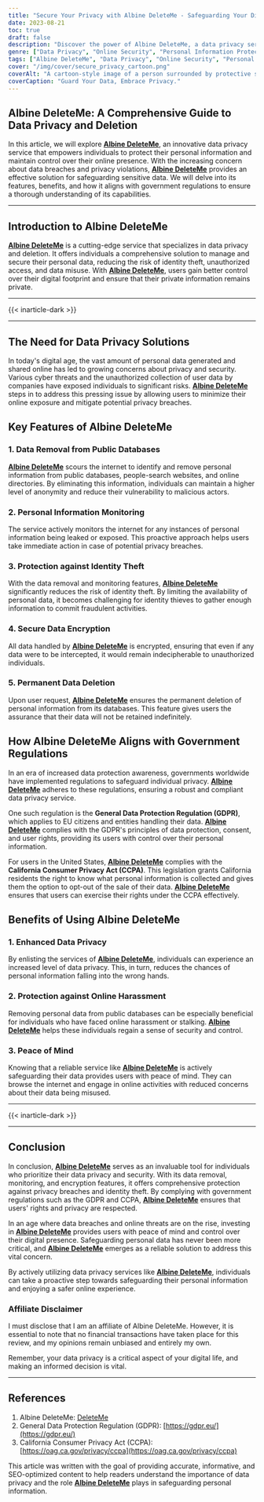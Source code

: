 ```yaml
---
title: "Secure Your Privacy with Albine DeleteMe - Safeguarding Your Digital Presence"
date: 2023-08-21
toc: true
draft: false
description: "Discover the power of Albine DeleteMe, a data privacy service that empowers you to protect your personal information, ensuring online safety and peace of mind."
genre: ["Data Privacy", "Online Security", "Personal Information Protection", "Identity Theft Prevention", "Digital Footprint Management", "Cybersecurity", "Internet Privacy", "Data Deletion", "GDPR Compliance", "CCPA"]
tags: ["Albine DeleteMe", "Data Privacy", "Online Security", "Personal Information", "Identity Theft Prevention", "Digital Footprint", "Cybersecurity", "Internet Privacy", "Data Deletion", "GDPR Compliance", "CCPA", "Data Protection", "Data Breach", "Privacy Service", "Sensitive Data", "Online Presence", "Data Protection Regulations", "Data Monitoring", "Identity Protection", "Data Encryption", "Privacy Breach", "Protect Personal Data", "Safeguard Online Privacy", "Secure Data Removal", "Privacy Threats Prevention", "Identity Theft Mitigation", "Data Privacy Solution", "Online Privacy Management", "Data Security Measures", "Privacy Regulations Compliance", "Online Identity Protection" ]
cover: "/img/cover/secure_privacy_cartoon.png"
coverAlt: "A cartoon-style image of a person surrounded by protective shields, representing online privacy and data protection."
coverCaption: "Guard Your Data, Embrace Privacy."
---
```


## Albine DeleteMe: A Comprehensive Guide to Data Privacy and Deletion

In this article, we will explore [**Albine DeleteMe**](https://dnt.abine.com/#/ref_register/pC8ZbvQtt), an innovative data privacy service that empowers individuals to protect their personal information and maintain control over their online presence. With the increasing concern about data breaches and privacy violations, [**Albine DeleteMe**](https://dnt.abine.com/#/ref_register/pC8ZbvQtt) provides an effective solution for safeguarding sensitive data. We will delve into its features, benefits, and how it aligns with government regulations to ensure a thorough understanding of its capabilities.

______

## Introduction to Albine DeleteMe

[**Albine DeleteMe**](https://dnt.abine.com/#/ref_register/pC8ZbvQtt) is a cutting-edge service that specializes in data privacy and deletion. It offers individuals a comprehensive solution to manage and secure their personal data, reducing the risk of identity theft, unauthorized access, and data misuse. With [**Albine DeleteMe**](https://dnt.abine.com/#/ref_register/pC8ZbvQtt), users gain better control over their digital footprint and ensure that their private information remains private.

______

{{< inarticle-dark >}}

______

## The Need for Data Privacy Solutions

In today's digital age, the vast amount of personal data generated and shared online has led to growing concerns about privacy and security. Various cyber threats and the unauthorized collection of user data by companies have exposed individuals to significant risks. [**Albine DeleteMe**](https://dnt.abine.com/#/ref_register/pC8ZbvQtt) steps in to address this pressing issue by allowing users to minimize their online exposure and mitigate potential privacy breaches.

## Key Features of Albine DeleteMe

### 1. Data Removal from Public Databases

[**Albine DeleteMe**](https://dnt.abine.com/#/ref_register/pC8ZbvQtt) scours the internet to identify and remove personal information from public databases, people-search websites, and online directories. By eliminating this information, individuals can maintain a higher level of anonymity and reduce their vulnerability to malicious actors.

### 2. Personal Information Monitoring

The service actively monitors the internet for any instances of personal information being leaked or exposed. This proactive approach helps users take immediate action in case of potential privacy breaches.

### 3. Protection against Identity Theft

With the data removal and monitoring features, [**Albine DeleteMe**](https://dnt.abine.com/#/ref_register/pC8ZbvQtt) significantly reduces the risk of identity theft. By limiting the availability of personal data, it becomes challenging for identity thieves to gather enough information to commit fraudulent activities.

### 4. Secure Data Encryption

All data handled by [**Albine DeleteMe**](https://dnt.abine.com/#/ref_register/pC8ZbvQtt) is encrypted, ensuring that even if any data were to be intercepted, it would remain indecipherable to unauthorized individuals.

### 5. Permanent Data Deletion

Upon user request, [**Albine DeleteMe**](https://dnt.abine.com/#/ref_register/pC8ZbvQtt) ensures the permanent deletion of personal information from its databases. This feature gives users the assurance that their data will not be retained indefinitely.

## How Albine DeleteMe Aligns with Government Regulations

In an era of increased data protection awareness, governments worldwide have implemented regulations to safeguard individual privacy. [**Albine DeleteMe**](https://dnt.abine.com/#/ref_register/pC8ZbvQtt) adheres to these regulations, ensuring a robust and compliant data privacy service.

One such regulation is the **General Data Protection Regulation (GDPR)**, which applies to EU citizens and entities handling their data. [**Albine DeleteMe**](https://dnt.abine.com/#/ref_register/pC8ZbvQtt) complies with the GDPR's principles of data protection, consent, and user rights, providing its users with control over their personal information.

For users in the United States, [**Albine DeleteMe**](https://dnt.abine.com/#/ref_register/pC8ZbvQtt) complies with the **California Consumer Privacy Act (CCPA)**. This legislation grants California residents the right to know what personal information is collected and gives them the option to opt-out of the sale of their data. [**Albine DeleteMe**](https://dnt.abine.com/#/ref_register/pC8ZbvQtt) ensures that users can exercise their rights under the CCPA effectively.

## Benefits of Using Albine DeleteMe

### 1. Enhanced Data Privacy

By enlisting the services of [**Albine DeleteMe**](https://dnt.abine.com/#/ref_register/pC8ZbvQtt), individuals can experience an increased level of data privacy. This, in turn, reduces the chances of personal information falling into the wrong hands.

### 2. Protection against Online Harassment

Removing personal data from public databases can be especially beneficial for individuals who have faced online harassment or stalking. [**Albine DeleteMe**](https://dnt.abine.com/#/ref_register/pC8ZbvQtt) helps these individuals regain a sense of security and control.

### 3. Peace of Mind

Knowing that a reliable service like [**Albine DeleteMe**](https://dnt.abine.com/#/ref_register/pC8ZbvQtt) is actively safeguarding their data provides users with peace of mind. They can browse the internet and engage in online activities with reduced concerns about their data being misused.

______

{{< inarticle-dark >}}

______


## Conclusion

In conclusion, [**Albine DeleteMe**](https://dnt.abine.com/#/ref_register/pC8ZbvQtt) serves as an invaluable tool for individuals who prioritize their data privacy and security. With its data removal, monitoring, and encryption features, it offers comprehensive protection against privacy breaches and identity theft. By complying with government regulations such as the GDPR and CCPA, [**Albine DeleteMe**](https://dnt.abine.com/#/ref_register/pC8ZbvQtt) ensures that users' rights and privacy are respected.

In an age where data breaches and online threats are on the rise, investing in [**Albine DeleteMe**](https://dnt.abine.com/#/ref_register/pC8ZbvQtt) provides users with peace of mind and control over their digital presence. Safeguarding personal data has never been more critical, and [**Albine DeleteMe**](https://dnt.abine.com/#/ref_register/pC8ZbvQtt) emerges as a reliable solution to address this vital concern.

By actively utilizing data privacy services like [**Albine DeleteMe**](https://dnt.abine.com/#/ref_register/pC8ZbvQtt), individuals can take a proactive step towards safeguarding their personal information and enjoying a safer online experience.

### **Affiliate Disclaimer**

I must disclose that I am an affiliate of Albine DeleteMe. However, it is essential to note that no financial transactions have taken place for this review, and my opinions remain unbiased and entirely my own.

Remember, your data privacy is a critical aspect of your digital life, and making an informed decision is vital. 
______


## References

1. Albine DeleteMe: [DeleteMe](https://dnt.abine.com/#/ref_register/pC8ZbvQtt)
2. General Data Protection Regulation (GDPR): [https://gdpr.eu/](https://gdpr.eu/)
3. California Consumer Privacy Act (CCPA): [https://oag.ca.gov/privacy/ccpa](https://oag.ca.gov/privacy/ccpa)

This article was written with the goal of providing accurate, informative, and SEO-optimized content to help readers understand the importance of data privacy and the role [**Albine DeleteMe**](https://dnt.abine.com/#/ref_register/pC8ZbvQtt) plays in safeguarding personal information.




